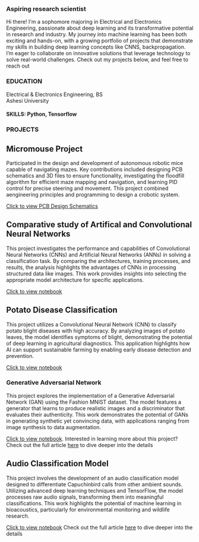 ### Aspiring research scientist
Hi there! I'm a sophomore majoring in Electrical and Electronics Engineering, passionate about deep learning and its transformative potential in research and industry. My journey into machine learning has been both exciting and hands-on, with a growing portfolio of projects that demonstrate my skills in building deep learning concepts like CNNS, backpropagation.   
I’m eager to collaborate on innovative solutions that leverage technology to solve real-world challenges. Check out my projects below, and feel free to reach out

### EDUCATION
Electrical & Electronics Engineering, BS    
Ashesi University 

 #### SKILLS: Python, Tensorflow 

### PROJECTS

## Micromouse Project  
Participated in the design and development of autonomous robotic mice capable of navigating mazes. Key contributions included designing PCB schematics and 3D files to ensure functionality, investigating the floodfill algorithm for efficient maze mapping and navigation, and learning PID control for precise steering and movement. This project combined aengineering principles and programming to design a crobotic system.

[Click to view PCB Design Schematics](https://github.com/Baah134/Micromouse-Project) 

## Comparative study of Artifical and Convolutional Neural Networks
This project investigates the performance and capabilities of Convolutional Neural Networks (CNNs) and Artificial Neural Networks (ANNs) in solving a classification task. By comparing the architectures, training processes, and results, the analysis highlights the advantages of CNNs in processing structured data like images. This work provides insights into selecting the appropriate model architecture for specific applications.

[Click to view notebook](https://github.com/Baah134/Baah134/tree/main/Comparative%20Analysis%20of%20CNN%20and%20ANN)


## Potato Disease Classification
This project utilizes a Convolutional Neural Network (CNN) to classify potato blight diseases with high accuracy. By analyzing images of potato leaves, the model identifies symptoms of blight, demonstrating the potential of deep learning in agricultural diagnostics. This application highlights how AI can support sustainable farming by enabling early disease detection and prevention.

[Click to view notebook](https://github.com/Baah134/Baah134/tree/main/Potato%20Disease%20Classification)

### Generative Adversarial Network
This project explores the implementation of a Generative Adversarial Network (GAN) using the Fashion MNIST dataset. The model features a generator that learns to produce realistic images and a discriminator that evaluates their authenticity. This work demonstrates the potential of GANs in generating synthetic yet convincing data, with applications ranging from image synthesis to data augmentation.

[Click to view notebook](https://github.com/Baah134/Baah134/tree/main/Generative%20Adversarial%20Network). Interested in learning more about this project? Check out the full article [here](https://open.substack.com/pub/princebaah/p/generative-adversarial-networks?r=4ckmh5&utm_campaign=post&utm_medium=web&showWelcomeOnShare=true) to dive deeper into the details

## Audio Classification Model
This project involves the development of an audio classification model designed to differentiate Capuchinbird calls from other ambient  sounds. Utilizing advanced deep learning techniques and TensorFlow, the model processes raw audio signals, transforming them into meaningful classifications. This work highlights the potential of machine learning in bioacoustics, particularly for environmental monitoring and wildlife research.

[Click to view notebook](https://github.com/Baah134/Baah134/tree/main/Audio%20Classification) Check out the full article [here](https://open.substack.com/pub/princebaah/p/audio-classification-using-deep-learning?r=4ckmh5&utm_campaign=post&utm_medium=web&showWelcomeOnShare=true) to dive deeper into the details




